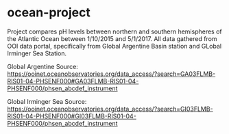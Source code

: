 # ocean-project
Project compares pH levels between northern and southern hemispheres of the Atlantic Ocean between 1/10/2015 and 5/1/2017.
All data gathered from OOI data portal, specifically from Global Argentine Basin station and GLobal Irminger Sea Station.

Global Argentine Source: https://ooinet.oceanobservatories.org/data_access/?search=GA03FLMB-RIS01-04-PHSENF000#GA03FLMB-RIS01-04-PHSENF000/phsen_abcdef_instrument

Global Irminger Sea Source: https://ooinet.oceanobservatories.org/data_access/?search=GI03FLMB-RIS01-04-PHSENF000#GI03FLMB-RIS01-04-PHSENF000/phsen_abcdef_instrument 
